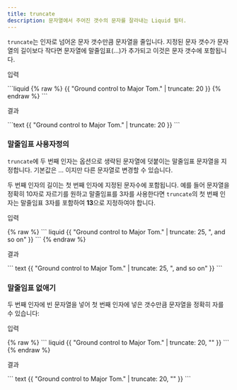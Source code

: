 ```yaml
---
title: truncate
description: 문자열에서 주어진 갯수의 문자를 잘라내는 Liquid 필터.
---
```


`truncate`는 인자로 넘어온 문자 갯수만큼 문자열을 줄입니다. 지정된 문자 갯수가 문자열의 길이보다 작다면 문자열에 말줄임표(...)가 추가되고 이것은 문자 갯수에 포함됩니다.

<p class="code-label">입력</p>
```liquid
{% raw %}
{{ "Ground control to Major Tom." | truncate: 20 }}
{% endraw %}
```

<p class="code-label">결과</p>
```text
{{ "Ground control to Major Tom." | truncate: 20 }}
```

### 말줄임표 사용자정의

`truncate`에 두 번째 인자는 옵션으로 생략된 문자열에 덧붙이는 말줄임표 문자열을 지정합니다. 기본값은 ... 이지만 다른 문자열로 변경할 수 있습니다.

두 번째 인자의 길이는 첫 번째 인자에 지정된 문자수에 포함됩니다. 예를 들어 문자열을 정확히 10자로 자르기를 원하고 말줄임표를 3자를 사용한다면 `truncate`의 첫 번째 인자는 말줄임표 3자를 포함하여 **13**으로 지정하여야 합니다.

<p class="code-label">입력</p>
{% raw %}
``` liquid
{{ "Ground control to Major Tom." | truncate: 25, ", and so on" }}
```
{% endraw %}

<p class="code-label">결과</p>
``` text
{{ "Ground control to Major Tom." | truncate: 25, ", and so on" }}
```

### 말줄임표 없애기

두 번째 인자에 빈 문자열을 넣어 첫 번째 인자에 넣은 갯수만큼 문자열을 정확히 자를 수 있습니다:

<p class="code-label">입력</p>
{% raw %}
``` liquid
{{ "Ground control to Major Tom." | truncate: 20, "" }}
```
{% endraw %}

<p class="code-label">결과</p>
``` text
{{ "Ground control to Major Tom." | truncate: 20, "" }}
```
